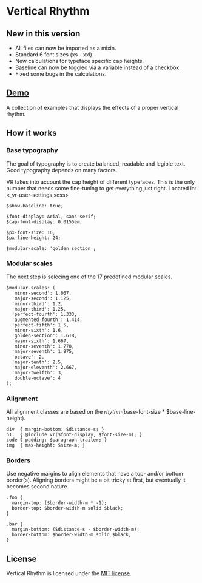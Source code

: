 # Vertical Rhythm

## New in this version
* All files can now be imported as a mixin.
* Standard 6 font sizes (xs - xxl).
* New calculations for typeface specific cap heights.
* Baseline can now be toggled via a variable instead of a checkbox.
* Fixed some bugs in the calculations.

## [Demo](http://vicompany.github.io/vertical-rhythm/)
A collection of examples that displays the effects of a proper vertical rhythm.

## How it works
### Base typography
The goal of typography is to create balanced, readable and legible text. Good typography depends on many factors.

VR takes into account the cap height of different typefaces. This is the only number that needs some fine-tuning to get everything just right. Located in: <_vr-user-settings.scss>

```
$show-baseline: true;

$font-display: Arial, sans-serif;
$cap-font-display: 0.0155em;

$px-font-size: 16;
$px-line-height: 24;

$modular-scale: 'golden section';
```

### Modular scales
The next step is selecing one of the 17 predefined modular scales.

```
$modular-scales: (
  'minor-second': 1.067,
  'major-second': 1.125,
  'minor-third': 1.2,
  'major-third': 1.25,
  'perfect-fourth': 1.333,
  'augmented-fourth': 1.414,
  'perfect-fifth': 1.5,
  'minor-sixth': 1.6,
  'golden-section': 1.618,
  'major-sixth': 1.667,
  'minor-seventh': 1.778,
  'major-seventh': 1.875,
  'octave': 2,
  'major-tenth': 2.5,
  'major-eleventh': 2.667,
  'major-twelfth': 3,
  'double-octave': 4
);
```

### Alignment
All alignment classes are based on the $rhythm ($base-font-size * $base-line-height).

```
div  { margin-bottom: $distance-s; }
h1   { @include vr($font-display, $font-size-m); }
code { padding: $paragraph-trailer; }
img  { max-height: $size-m; }
```

### Borders
Use negative margins to align elements that have a top- and/or bottom border(s). Aligning borders might be a bit tricky at first, but eventually it becomes second nature.

```
.foo {
  margin-top: ($border-width-m * -1);
  border-top: $border-width-m solid $black;
}

.bar {
  margin-bottom: ($distance-s - $border-width-m);
  border-bottom: $border-width-m solid $black;
}
```

## License

Vertical Rhythm is licensed under the [MIT license](http://opensource.org/licenses/MIT).
